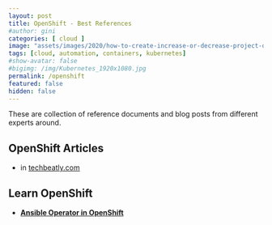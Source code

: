 ```yaml
---
layout: post
title: OpenShift - Best References
#author: gini
categories: [ cloud ]
image: "assets/images/2020/how-to-create-increase-or-decrease-project-quota-in-openshift.jpg"
tags: [cloud, automation, containers, kubernetes]
#show-avatar: false
#bigimg: /img/Kubernetes_1920x1080.jpg
permalink: /openshift
featured: false
hidden: false
---
```



These are collection of reference documents and blog posts from different experts around.

## OpenShift Articles
-  in [techbeatly.com](https://www.techbeatly.com/category/cloud/openshift/)

## Learn OpenShift

- **[Ansible Operator in OpenShift](https://learn.openshift.com/ansibleop/ansible-operator-overview/)**